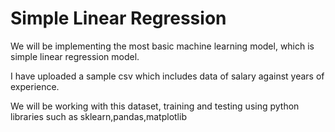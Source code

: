 # Simple Linear Regression

We will be implementing the most basic machine learning model, which is simple linear regression model.

I have uploaded a sample csv which includes data of salary against years of experience.

We will be working with this dataset, training and testing using python libraries such as sklearn,pandas,matplotlib

